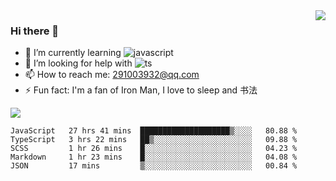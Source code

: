 <img align='right' src='https://github-readme-stats.vercel.app/api?username=niaogege&show_icons=true&theme=radical'/>

### Hi there 👋

- 🌱 I’m currently learning ![javascript](https://img.shields.io/badge/javacript-learn-orange)
- 🤔 I’m looking for help with ![ts](https://img.shields.io/badge/ts-learn-yellow)
- 📫 How to reach me: 291003932@qq.com
- ⚡ Fun fact:  I'm a fan of Iron Man, I love to sleep and 书法

![](https://github-readme-stats.vercel.app/api/top-langs/?username=niaogege&layout=compact)

<!--START_SECTION:waka-->
```text
JavaScript   27 hrs 41 mins  ████████████████████▒░░░░   80.88 % 
TypeScript   3 hrs 22 mins   ██▒░░░░░░░░░░░░░░░░░░░░░░   09.88 % 
SCSS         1 hr 26 mins    █░░░░░░░░░░░░░░░░░░░░░░░░   04.23 % 
Markdown     1 hr 23 mins    █░░░░░░░░░░░░░░░░░░░░░░░░   04.08 % 
JSON         17 mins         ▒░░░░░░░░░░░░░░░░░░░░░░░░   00.84 % 
```
<!--END_SECTION:waka-->
